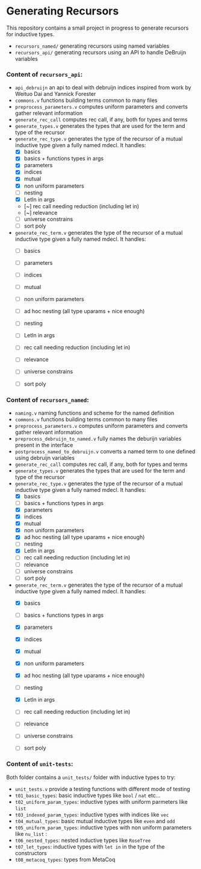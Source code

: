 # Generating Recursors

This repository contains a small project in progress to generate recursors for inductive types.
- `recursors_named/` generating recursors using named variables
- `recursors_api/` generating recursors using an API to handle DeBruijn variables


### Content of `recursors_api`:
- `api_debruijn` an api to deal with debruijn indices inspired from work by Weituo Dai and Yannick Forester
- `commons.v` functions building terms common to many files
- `preprocess_parameters.v` computes uniform parameters and converts gather relevant
information
- `generate_rec_call` computes rec call, if any, both for types and terms
- `generate_types.v` generates the types that are used for the term and type of
    the recursor
- `generate_rec_type.v` generates the type of the recursor of a mutual inductive type given a fully named mdecl. It handles:
  - [X] basics
  - [X] basics + functions types in args
  - [X] parameters
  - [X] indices
  - [X] mutual
  - [X] non uniform parameters
  - [ ] nesting
  - [X] LetIn in args
  - [~] rec call needing reduction (including let in)
  - [~] relevance
  - [ ] universe constrains
  - [ ] sort poly
- `generate_rec_term.v` generates the type of the recursor of a mutual inductive type given a fully named mdecl. It handles:
  - [ ] basics
  - [ ] parameters
  - [ ] indices
  - [ ] mutual
  - [ ] non uniform parameters
  - [ ] ad hoc nesting (all type uparams + nice enough)
  - [ ] nesting
  - [ ] LetIn in args
  - [ ] rec call needing reduction (including let in)
  - [ ] relevance
  - [ ] universe constrains
  - [ ] sort poly


### Content of `recursors_named`:
- `naming.v` naming functions and scheme for the named definition
- `commons.v` functions building terms common to many files
- `preprocess_parameters.v` computes uniform parameters and converts gather relevant
information
- `preprocess_debruijn_to_named.v` fully names the deburijn variables present in the interface
- `postprocess_named_to_debruijn.v` converts a named term to one
   defined using debruijn variables
- `generate_rec_call` computes rec call, if any, both for types and terms
- `generate_types.v` generates the types that are used for the term and type of
    the recursor
- `generate_rec_type.v` generates the type of the recursor of a mutual inductive type given a fully named mdecl. It handles:
  - [X] basics
  - [ ] basics + functions types in args
  - [X] parameters
  - [X] indices
  - [X] mutual
  - [X] non uniform parameters
  - [X] ad hoc nesting (all type uparams + nice enough)
  - [ ] nesting
  - [X] LetIn in args
  - [ ] rec call needing reduction (including let in)
  - [ ] relevance
  - [ ] universe constrains
  - [ ] sort poly
- `generate_rec_term.v` generates the type of the recursor of a mutual inductive type given a fully named mdecl. It handles:
  - [X] basics
  - [ ] basics + functions types in args
  - [X] parameters
  - [X] indices
  - [X] mutual
  - [X] non uniform parameters
  - [X] ad hoc nesting (all type uparams + nice enough)
  - [ ] nesting
  - [X] LetIn in args
  - [ ] rec call needing reduction (including let in)
  - [ ] relevance
  - [ ] universe constrains
  - [ ] sort poly


### Content of `unit-tests`:
Both folder contains a `unit_tests/` folder with inductive types to try:
- `unit_tests.v` provide a testing functions with different mode of testing
- `t01_basic_types`: basic inductive types like `bool` / `nat` etc...
- `t02_uniform_param_types`: inductive types with uniform parmeters like `list`
- `t03_indexed_param_types`: inductive types with indices like `vec`
- `t04_mutual_types`: basic mutual inductive types like `even` and `odd`
- `t05_uniform_param_types`: inductive types with non uniform parameters like `nu_list` :
- `t06_nested_types`: nested inductive types like `RoseTree`
- `t07_let_types`: inductive types with `let in` in the type of the constructors
- `t08_metacoq_types`: types from MetaCoq

